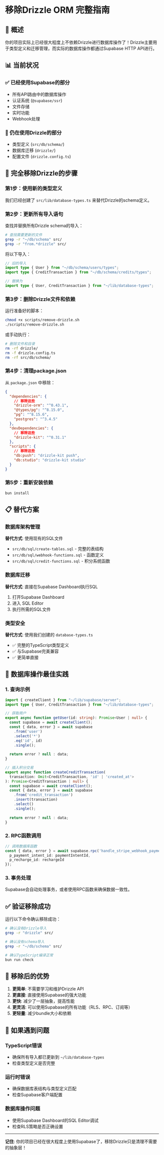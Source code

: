 # 移除Drizzle ORM 完整指南

## 🎯 概述

你的项目实际上已经很大程度上不依赖Drizzle进行数据库操作了！Drizzle主要用于类型定义和迁移管理，而实际的数据库操作都通过Supabase HTTP API进行。

## 📊 当前状况

### ✅ 已经使用Supabase的部分
- 所有API路由中的数据库操作
- 认证系统 (`@supabase/ssr`)
- 文件存储
- 实时功能
- Webhook处理

### 🔄 仍在使用Drizzle的部分
- 类型定义 (`src/db/schema/`)
- 数据库迁移 (`drizzle/`)
- 配置文件 (`drizzle.config.ts`)

## 🚀 完全移除Drizzle的步骤

### 第1步：使用新的类型定义

我们已经创建了 `src/lib/database-types.ts` 来替代Drizzle的schema定义。

### 第2步：更新所有导入语句

查找并替换所有Drizzle schema的导入：

```bash
# 查找需要更新的文件
grep -r "~/db/schema" src/
grep -r "from.*drizzle" src/
```

将以下导入：
```typescript
// 旧的导入
import type { User } from "~/db/schema/users/types";
import type { CreditTransaction } from "~/db/schema/credits/types";

// 替换为
import type { User, CreditTransaction } from "~/lib/database-types";
```

### 第3步：删除Drizzle文件和依赖

运行准备好的脚本：
```bash
chmod +x scripts/remove-drizzle.sh
./scripts/remove-drizzle.sh
```

或手动执行：
```bash
# 删除文件和目录
rm -rf drizzle/
rm -f drizzle.config.ts
rm -rf src/db/schema/
```

### 第4步：清理package.json

从 `package.json` 中移除：

```json
{
  "dependencies": {
    // 移除这些
    "drizzle-orm": "^0.43.1",
    "@types/pg": "^8.15.0",
    "pg": "^8.15.6",
    "postgres": "^3.4.5"
  },
  "devDependencies": {
    // 移除这些
    "drizzle-kit": "^0.31.1"
  },
  "scripts": {
    // 移除这些
    "db:push": "drizzle-kit push",
    "db:studio": "drizzle-kit studio"
  }
}
```

### 第5步：重新安装依赖

```bash
bun install
```

## 📋 替代方案

### 数据库架构管理

**替代方式**: 使用现有的SQL文件
- `src/db/sql/create-tables.sql` - 完整的表结构
- `src/db/sql/webhook-functions.sql` - 函数定义
- `src/db/sql/credit-functions.sql` - 积分系统函数

### 数据库迁移

**替代方式**: 直接在Supabase Dashboard执行SQL
1. 打开Supabase Dashboard
2. 进入 SQL Editor
3. 执行所需的SQL文件

### 类型安全

**替代方式**: 使用我们创建的 `database-types.ts`
- ✅ 完整的TypeScript类型定义
- ✅ 与Supabase完美兼容
- ✅ 更简单直接

## 🔄 数据库操作最佳实践

### 1. 查询示例
```typescript
import { createClient } from "~/lib/supabase/server";
import type { User, CreditTransaction } from "~/lib/database-types";

// 获取用户
export async function getUser(id: string): Promise<User | null> {
  const supabase = await createClient();
  const { data, error } = await supabase
    .from('user')
    .select('*')
    .eq('id', id)
    .single();
  
  return error ? null : data;
}

// 插入积分交易
export async function createCreditTransaction(
  transaction: Omit<CreditTransaction, 'id' | 'created_at'>
): Promise<CreditTransaction | null> {
  const supabase = await createClient();
  const { data, error } = await supabase
    .from('credit_transaction')
    .insert(transaction)
    .select()
    .single();
  
  return error ? null : data;
}
```

### 2. RPC函数调用
```typescript
// 调用数据库函数
const { data, error } = await supabase.rpc('handle_stripe_webhook_payment_success', {
  p_payment_intent_id: paymentIntentId,
  p_recharge_id: rechargeId
});
```

### 3. 事务处理
Supabase会自动处理事务，或者使用RPC函数来确保数据一致性。

## ✅ 验证移除成功

运行以下命令确认移除成功：

```bash
# 确认没有Drizzle导入
grep -r "drizzle" src/

# 确认没有schema导入
grep -r "~/db/schema" src/

# 确认TypeScript编译正常
bun run check
```

## 🎉 移除后的优势

1. **更简单**: 不需要学习和维护Drizzle API
2. **更直接**: 直接使用Supabase的强大功能
3. **更快**: 减少了一层抽象，提高性能
4. **更灵活**: 可以使用Supabase的所有功能（RLS、RPC、订阅等）
5. **更轻量**: 减少bundle大小和依赖

## 🔧 如果遇到问题

### TypeScript错误
- 确保所有导入都已更新到 `~/lib/database-types`
- 检查类型定义是否完整

### 运行时错误
- 确保数据库表结构与类型定义匹配
- 检查Supabase客户端配置

### 数据库操作问题
- 使用Supabase Dashboard的SQL Editor调试
- 检查RLS策略是否正确设置

---

**记住**: 你的项目已经在很大程度上使用Supabase了，移除Drizzle只是清理不需要的抽象层！ 